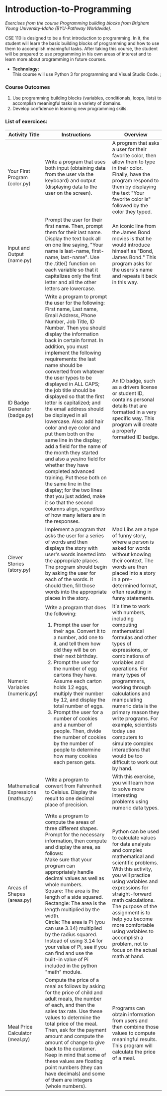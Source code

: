 # Introduction-to-Programming
*Exercises from the course Programming building blocks from Brigham Young University-Idaho (BYU-Pathway Worldwide).*

CSE 110 is designed to be a first introduction to programming. In it, the student will learn the basic building blocks of programming and how to use them to accomplish meaningful tasks. After taking this course, the student will be prepared to use programming in his own areas of interest and to learn more about programming in future courses.

- **Technology:**<br>
This course will use Python 3 for programming and Visual Studio Code.
;
### Course Outcomes
<ol>
  <li>Use programming building blocks (variables, conditionals, loops, lists) to accomplish meaningful tasks in a variety of domains.</li>
  <li>Develop confidence in learning new programming skills.</li>
</ol>

### List of exercices:

<table>
<thead>
<tr>
<th>Activity Title</th>
<th>Instructions</th>
<th>Overview</th>
</tr>
</thead>
<tbody>

<tr>
<td>Your First Program (color.py)</td>
<td>Write a program that uses both input (obtaining data from the user via the keyboard) and output (displaying data to the user on the screen).</td>
<td>A program that asks a user for their favorite color, then allow them to type in their color. Finally, have the program respond to them by displaying the text "Your favorite color is" followed by the color they typed.</td>
</tr>

<tr>
<td>Input and Output (name.py)</td>
<td>Prompt the user for their first name. Then, prompt them for their last name. Display the text back all on one line saying, "Your name is last-name, first-name, last-name". Use the .title() function on each variable so that it capitalizes only the first letter and all the other letters are lowercase.</td>
<td>An iconic line from the James Bond movies is that he would introduce himself as "Bond, James Bond." This program asks for the users´s name and repeats it back in this way.</td>
</tr>

<tr>
<td>ID Badge Generator (badge.py)</td>
<td>Write a program to prompt the user for the following: First name, Last name, Email Address, Phone Number, Job Title, ID Number. Then you should display the information back in certain format. In addition, you must implement the following requirements: the last name should be converted from whatever the user types to be displayed in ALL CAPS; the job title should be displayed so that the first letter is capitalized; and the email address should be displayed in all lowercase.
Also: add hair color and eye color and put them both on the same line in the display; add a field for the name of the month they started and also a yes/no field for whether they have completed advanced training. Put these both on the same line in the display; for the two lines that you just added, make it so that the second columns align, regardless of how many letters are in the responses.</td>
<td>An ID badge, such as a drivers license or student ID, contains personal details that are formatted in a very specific way. This program will create a properly formatted ID badge.</td>
</tr>

<tr>
<td>Clever Stories (story.py)</td>
<td>Implement a program that asks the user for a series of words and then displays the story with   user's words inserted into the appropriate places. The program should begin by asking the user for each of the words. It should then, fill those words into the appropriate places in the story.</td>
<td>Mad Libs are a type of funny story, where a person is asked for words without knowing their context. The words are then placed into a story in a pre-determined format, often resulting in funny statements.</td>
</tr>

<tr>
<td>Numeric Variables (numeric.py)</td>
<td>Write a program that does the following:
<ol>
<li>Prompt the user for their age. Convert it to a number, add one to it, and tell them how old they will be on their next birthday.</li>
<li>Prompt the user for the number of egg cartons they have. Assume each carton holds 12 eggs, multiply their number by 12, and display the total number of eggs.</li>
<li>Prompt the user for a number of cookies and a number of people. Then, divide the number of cookies by the number of people to determine how many cookies each person gets.</li>
</ol>
</td>
<td>It´s time to work with numbers, including computing mathematical formulas and other types of expressions, or combinations of variables and operations. For many types of programmers, working through calculations and manipulating numeric data is the primary reason they write programs. For example, scientists today use computers to simulate complex interactions that would be too difficult to work out by hand.
</td>
</tr>  

<tr>
<td>Mathematical Expressions (maths.py)</td>
<td>Write a program to convert from Fahrenheit to Celsius. Display the result to one decimal place of precision.</td>
<td>With this exercise, you will learn how to solve more interesting problems using numeric data types.</td>
</tr>

<tr>
<td>Areas of Shapes (areas.py)</td>
<td>Write a program to compute the areas of three different shapes. Prompt for the necessary information, then compute and display the area, as follows:<br>
Make sure that your program can appropriately handle decimal values as well as whole numbers.<br>
Square: The area is the length of a side squared.<br>
Rectangle: The area is the length multiplied by the width.<br>
Circle: The area is Pi (you can use 3.14) multiplied by the radius squared.<br>
Instead of using 3.14 for your value of Pi, see if you can find and use the built-in value of Pi included in the python "math" module.</td>
<td>Python can be used to calculate values for data analysis and complex mathematical and scientific problems. With this activity, you will practice using variables and expressions for straight-forward math calculations. The purpose of the assignment is to help you become more comfortable using variables to accomplish a problem, not to focus on the actual math at hand.</td>
</tr>

<tr>
<td>Meal Price Calculator (meal.py)</td>
<td>Compute the price of a meal as follows by asking for the price of child and adult meals, the number of each, and then the sales tax rate. Use these values to determine the total price of the meal. Then, ask for the payment amount and compute the amount of change to give back to the customer.<br>
Keep in mind that some of these values are floating point numbers (they can have decimals) and some of them are integers (whole numbers).</td>
<td>Programs can obtain information from users and then combine those values to compute meaningful results. This program will calculate the price of a meal.</td>
</tr>

</tbody>
</table>
